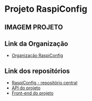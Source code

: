 # Projeto RaspiConfig

## IMAGEM PROJETO

## Link da Organização

* [Organização RaspiConfig](https://github.com/raspi-config)

## Link dos repositórios

* [RaspiConfig - repositório central](https://github.com/raspi-config/raspi-config)
* [API do projeto](https://github.com/raspi-config/node-api)
* [Front-end do projeto](https://github.com/raspi-config/vue-client)
